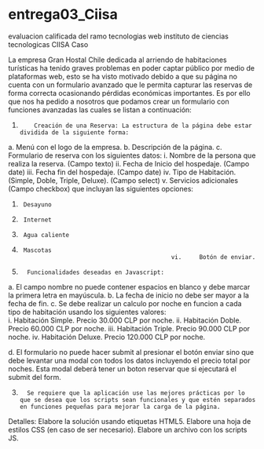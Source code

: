 # entrega03_Ciisa
evaluacion calificada del ramo tecnologias web instituto de ciencias tecnologicas CIISA
Caso

 La empresa Gran Hostal Chile dedicada al arriendo de habitaciones turísticas ha tenido graves problemas en poder captar público por medio de plataformas web, esto se ha visto motivado debido a que su página no cuenta con un formulario avanzado que le permita capturar las reservas de forma correcta ocasionando pérdidas económicas importantes.
 Es por ello que nos ha pedido a nosotros que podamos crear un formulario con funciones avanzadas las cuales se listan a continuación:

1.         Creación de una Reserva: La estructura de la página debe estar dividida de la siguiente forma:
a.         Menú con el logo de la empresa.
b.         Descripción de la página.
c.          Formulario de reserva con los siguientes datos:
     i.      Nombre de la persona que realiza la reserva. (Campo texto)
     ii.      Fecha de Inicio del hospedaje. (Campo date)
     iii.      Fecha fin del hospedaje. (Campo date)
     iv.      Tipo de Habitación. (Simple, Doble, Triple, Deluxe). (Campo select)
     v.      Servicios adicionales (Campo checkbox) que incluyan las siguientes opciones:
1.      Desayuno
2.      Internet
3.      Agua caliente
4.      Mascotas
                                                  vi.     Botón de enviar.
2.       Funcionalidades deseadas en Javascript:
a.       El campo nombre no puede contener espacios en blanco y debe marcar la primera letra  en mayúscula.
b.       La fecha de inicio no debe ser mayor a la fecha de fin.
c.        Se debe realizar un calculo por noche en funcion a cada tipo de habitación usando los siguientes valores:  
  i.      Habitación Simple. Precio 30.000 CLP por noche.
                                                   ii.      Habitación Doble. Precio 60.000 CLP por noche.
                                                  iii.      Habitación Triple. Precio 90.000 CLP por noche.
                                                  iv.      Habitación Deluxe. Precio 120.000 CLP por noche.

d.       El formulario no puede hacer submit al presionar el botón enviar sino que debe levantar una modal con todos los datos incluyendo el precio total por noches. Esta modal deberá tener un boton reservar que si ejecutará el submit del form.

3.       Se requiere que la aplicación use las mejores prácticas por lo que se desea que los scripts sean funcionales y que estén separados en funciones pequeñas para mejorar la carga de la página.
Detalles:
    Elabore la solución usando etiquetas HTML5.
    Elabore una hoja de estilos CSS (en caso de ser necesario).
    Elabore un archivo con los scripts JS.   
